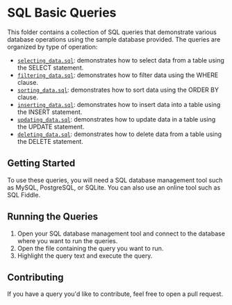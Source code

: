 # SQL Basic Queries

This folder contains a collection of SQL queries that demonstrate various database operations using the sample database provided. The queries are organized by type of operation:

- [`selecting_data.sql`](selecting_data.sql): demonstrates how to select data from a table using the SELECT statement.
- [`filtering_data.sql`](queries/filtering_data.sql): demonstrates how to filter data using the WHERE clause.
- [`sorting_data.sql`](queries/sorting_data.sql): demonstrates how to sort data using the ORDER BY clause.
- [`inserting_data.sql`](queries/inserting_data.sql): demonstrates how to insert data into a table using the INSERT statement.
- [`updating_data.sql`](queries/updating_data.sql): demonstrates how to update data in a table using the UPDATE statement.
- [`deleting_data.sql`](queries/deleting_data.sql): demonstrates how to delete data from a table using the DELETE statement.

## Getting Started

To use these queries, you will need a SQL database management tool such as MySQL, PostgreSQL, or SQLite. You can also use an online tool such as SQL Fiddle.

## Running the Queries

1. Open your SQL database management tool and connect to the database where you want to run the queries.
2. Open the file containing the query you want to run.
3. Highlight the query text and execute the query.

## Contributing

If you have a query you'd like to contribute, feel free to open a pull request. 
